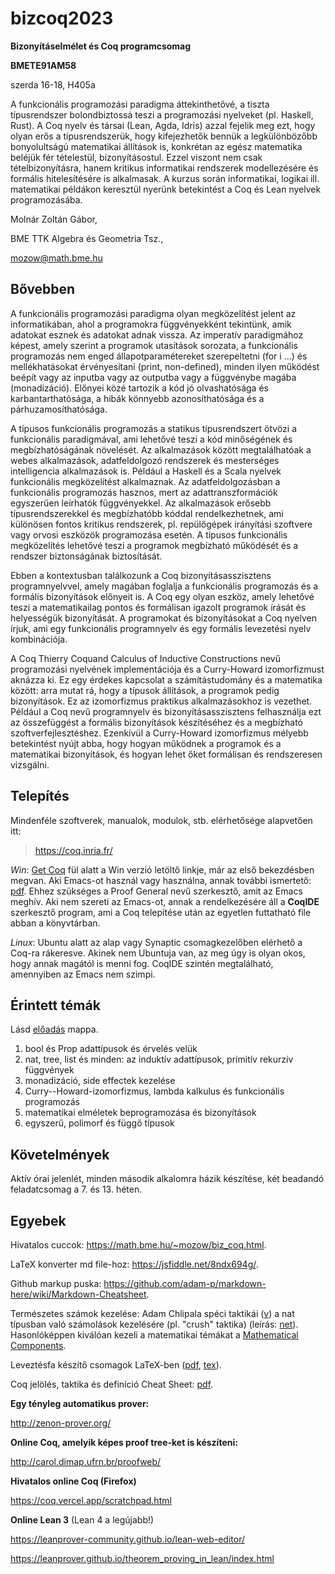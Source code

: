 # bizcoq2023

**Bizonyításelmélet és Coq programcsomag**

**BMETE91AM58**

szerda 16-18, H405a

A funkcionális programozási paradigma áttekinthetővé, a tiszta típusrendszer bolondbiztossá teszi a programozási nyelveket (pl. Haskell, Rust). A Coq nyelv és társai (Lean, Agda, Idris) azzal fejelik meg ezt, hogy olyan erős a típusrendszerük, hogy kifejezhetők bennük a legkülönbözőbb bonyolultságú matematikai állítások is, konkrétan az egész matematika beléjük fér tételestül, bizonyításostul. Ezzel viszont nem csak tételbizonyításra, hanem kritikus informatikai rendszerek modellezésére és formális hitelesítésére is alkalmasak. A kurzus során informatikai, logikai ill. matematikai példákon keresztül nyerünk betekintést a Coq és Lean nyelvek programozásába. 

Molnár Zoltán Gábor,

BME TTK Algebra és Geometria Tsz., 

mozow@math.bme.hu

## Bővebben

A funkcionális programozási paradigma olyan megközelítést jelent az informatikában, ahol a programokra függvényekként tekintünk, amik adatokat esznek és adatokat adnak vissza. Az imperatív paradigmához képest, amely szerint a programok utasítások sorozata, a funkcionális programozás nem enged állapotparamétereket szerepeltetni (for i ...) és mellékhatásokat érvényesítani (print, non-defined), minden ilyen működést beépít vagy az inputba vagy az outputba vagy a függvénybe magába (monadizáció). Előnyei közé tartozik a kód jó olvashatósága és karbantarthatósága, a hibák könnyebb azonosíthatósága és a párhuzamosíthatósága.

A típusos funkcionális programozás a statikus típusrendszert ötvözi a funkcionális paradigmával, ami lehetővé teszi a kód minőségének és megbízhatóságának növelését. Az alkalmazások között megtalálhatóak a webes alkalmazások, adatfeldolgozó rendszerek és mesterséges intelligencia alkalmazások is. Például a Haskell és a Scala nyelvek funkcionális megközelítést alkalmaznak. Az adatfeldolgozásban a funkcionális programozás hasznos, mert az adattranszformációk egyszerűen leírhatók függvényekkel. Az alkalmazások erősebb típusrendszerekkel és megbízhatóbb kóddal rendelkezhetnek, ami különösen fontos kritikus rendszerek, pl. repülőgépek irányítási szoftvere vagy orvosi eszközök programozása esetén. A típusos funkcionális megközelítés lehetővé teszi a programok megbízható működését és a rendszer biztonságának biztosítását.

Ebben a kontextusban találkozunk a Coq bizonyításasszisztens programnyelvvel, amely magában foglalja a funkcionális programozás és a formális bizonyítások előnyeit is. A Coq egy olyan eszköz, amely lehetővé teszi a matematikailag pontos és formálisan igazolt programok írását és helyességük bizonyítását. A programokat és bizonyításokat a Coq nyelven írjuk, ami egy funkcionális programnyelv és egy formális levezetési nyelv kombinációja.

A Coq Thierry Coquand Calculus of Inductive Constructions nevű programozási nyelvének implementációja és a Curry-Howard izomorfizmust aknázza ki. Ez egy érdekes kapcsolat a számítástudomány és a matematika között: arra mutat rá, hogy a típusok állítások, a programok pedig bizonyítások. Ez az izomorfizmus praktikus alkalmazásokhoz is vezethet. Például a Coq nevű programnyelv és bizonyításasszisztens felhasználja ezt az összefüggést a formális bizonyítások készítéséhez és a megbízható szoftverfejlesztéshez. Ezenkívül a Curry-Howard izomorfizmus mélyebb betekintést nyújt abba, hogy hogyan működnek a programok és a matematikai bizonyítások, és hogyan lehet őket formálisan és rendszeresen vizsgálni.

## Telepítés

Mindenféle szoftverek, manualok, modulok, stb. elérhetősége alapvetően itt:

> https://coq.inria.fr/

_Win_: [Get Coq](https://coq.inria.fr/download) fül alatt a Win verzió letöltő linkje, már az első bekezdésben megvan. Aki Emacs-ot használ vagy használna, annak további ismertető: [pdf](http://staff.ustc.edu.cn/~xyfeng/teaching/TOPL/reading/ProofGeneral.pdf). Ehhez szükséges a Proof General nevű szerkesztő, amit az Emacs meghív. Aki nem szereti az Emacs-ot, annak a rendelkezésére áll a **CoqIDE** szerkesztő program, ami a Coq telepítése után az egyetlen futtatható file abban a könyvtárban.

_Linux_: Ubuntu alatt az alap vagy Synaptic csomagkezelőben elérhető a Coq-ra rákeresve. Akinek nem Ubuntuja van, az meg úgy is olyan okos, hogy annak magától is menni fog. CoqIDE szintén megtalálható, amennyiben az Emacs nem szimpi.

## Érintett témák

<!--
1. óra leírása: [itt](eloadas/1_bevezetes/) és a [.v file](eloadas/1_bevezetes/bizcoq_1.v). (Tanult parancsok és taktikák: Definition, Show Proof, Check, Print, SerachAbout, "match ... with |", reflexivity, unfold ..., apply ..., exact, assumption.)

2. óra leírása: [itt](eloadas/2_bonyolultabb/) és a [.v file](eloadas/2_bonyolultabb/bizcoq_2.v). (Tanult parancsok és taktikák: Structure, "induction x, y; auto; right; discriminate.")

3. óra leírása: [itt](eloadas/3_fák_listák/) és a [.v file](eloadas/3_fák_listák/bizcoq_3.v). (Tanult parancsok és taktikák: Require Import Omega (meg minden), Fixpoint (azaz rekurzív definíció), induction x, simpl, congruence, rewrite IHx.) 
-->

Lásd  [előadás](eloadas) mappa.

1. bool és Prop adattípusok és érvelés velük
2. nat, tree, list és minden: az induktív adattípusok, primitív rekurzív függvények
3. monadizáció, side effectek kezelése
4. Curry--Howard-izomorfizmus, lambda kalkulus és funkcionális programozás
5. matematikai elméletek beprogramozása és bizonyítások
6. egyszerű, polimorf és függő típusok

## Követelmények
Aktív órai jelenlét, minden második alkalomra házik készítése, két beadandó feladatcsomag a 7. és 13. héten. 

## Egyebek

Hivatalos cuccok: https://math.bme.hu/~mozow/biz_coq.html.

LaTeX konverter md file-hoz: https://jsfiddle.net/8ndx694g/.

Github markup puska: https://github.com/adam-p/markdown-here/wiki/Markdown-Cheatsheet.

Természetes számok kezelése: Adam Chlipala spéci taktikái ([v](forrasok/CpdtTactics.v)) a nat típusban való számolások kezelésére (pl. "crush" taktika) (leírás: [net](http://adam.chlipala.net/cpdt/)). Hasonlóképpen kiválóan kezeli a matematikai témákat a [Mathematical Components](https://math-comp.github.io/). 

Leveztésfa készítő csomagok LaTeX-ben ([pdf](latex_sablon/levezetesfa.pdf), [tex](latex_sablon/levezetesfa.tex)).

Coq jelölés, taktika és definíció Cheat Sheet: [pdf](https://www.inf.ed.ac.uk/teaching/courses/tspl/cheatsheet.pdf).

**Egy tényleg automatikus prover:**

http://zenon-prover.org/

**Online Coq, amelyik képes proof tree-ket is készíteni:**

http://carol.dimap.ufrn.br/proofweb/

**Hivatalos online Coq (Firefox)**

https://coq.vercel.app/scratchpad.html

**Online Lean 3** (Lean 4 a legújabb!)

https://leanprover-community.github.io/lean-web-editor/

https://leanprover.github.io/theorem_proving_in_lean/index.html

